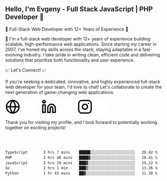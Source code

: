 ## Hello, I'm Evgeny - Full Stack JavaScript | PHP Developer 👋

🚀 Full-Stack Web Developer with 12+ Years of Experience 🚀

👋 I'm a full-stack web developer with 12+ years of experience building scalable, high-performance web applications. Since starting my career in 2007, I've honed my skills across the stack, staying adaptable in a fast-evolving industry. I take pride in writing clean, efficient code and delivering solutions that prioritize both functionality and user experience.

📈 Let's Connect! 📈

If you're seeking a dedicated, innovative, and highly experienced full-stack web developer for your team, I'd love to chat! Let's collaborate to create the next generation of game-changing web applications.

[![website](./img/globe-light.svg)](https://tradiry.com#gh-light-mode-only)
[![website](./img/globe-dark.svg)](https://tradiry.com#gh-dark-mode-only)
&nbsp;&nbsp;
[![website](./img/linkedin-light.svg)](https://www.linkedin.com/in/etulikov#gh-light-mode-only)
[![website](./img/linkedin-dark.svg)](https://www.linkedin.com/in/etulikov#gh-dark-mode-only)
&nbsp;&nbsp;
[![website](./img/instagram-light.svg)](https://www.instagram.com/evgenytulikov/#gh-light-mode-only)
[![website](./img/instagram-dark.svg)](https://www.instagram.com/evgenytulikov/#gh-dark-mode-only)

Thank you for visiting my profile, and I look forward to potentially working together on exciting projects!

<br />
<br />

<!--START_SECTION:waka-->

```txt
TypeScript       3 hrs 7 mins    █████░░░░░░░░░░░░░░░░░░░░   20.42 %
PHP              2 hrs 48 mins   ████▓░░░░░░░░░░░░░░░░░░░░   18.41 %
JavaScript       2 hrs 19 mins   ███▓░░░░░░░░░░░░░░░░░░░░░   15.22 %
Go               2 hrs 1 min     ███▒░░░░░░░░░░░░░░░░░░░░░   13.26 %
Python           1 hr 43 mins    ██▓░░░░░░░░░░░░░░░░░░░░░░   11.30 %
```

<!--END_SECTION:waka-->

